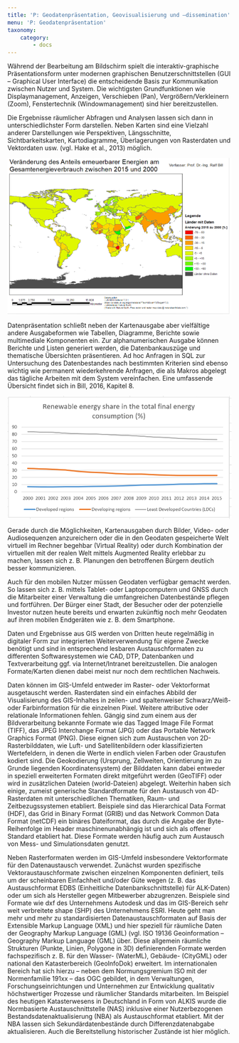 ```yaml
---
title: 'P: Geodatenpräsentation, Geovisualisierung und –dissemination'
menu: 'P: Geodatenpräsentation'
taxonomy:
    category:
        - docs
---
```

Während der Bearbeitung am Bildschirm spielt die interaktiv-graphische Präsentationsform unter modernen graphischen Benutzerschnittstellen (GUI – Graphical User Interface) die entscheidende Basis zur Kommunikation zwischen Nutzer und System. Die wichtigsten Grundfunktionen wie Displaymanagement, Anzeigen, Verschieben (Pan), Vergrößern/Verkleinern (Zoom), Fenstertechnik (Windowmanagement) sind hier bereitzustellen.

Die Ergebnisse räumlicher Abfragen und Analysen lassen sich dann in unterschiedlichster Form darstellen. Neben Karten sind eine Vielzahl anderer Darstellungen wie Perspektiven, Längsschnitte, Sichtbarkeitskarten, Kartodiagramme, Überlagerungen von Rasterdaten und Vektordaten usw. (vgl. Hake et al., 2013) möglich. 

![](FinaleKarte.png?lightbox=800&resize=300&classes=caption "Thematische Karte zum Thema Sustainable Development Goals, einer Übungsaufgabe im GIS-Übungsteil).")

Datenpräsentation schließt neben der Kartenausgabe aber vielfältige andere Ausgabeformen wie Tabellen, Diagramme, Berichte sowie multimediale Komponenten ein. Zur alphanumerischen Ausgabe können Berichte und Listen generiert werden, die Datenbankauszüge und thematische Übersichten präsentieren. Ad hoc Anfragen in SQL zur Untersuchung des Datenbestandes nach bestimmten Kriterien sind ebenso wichtig wie permanent wiederkehrende Anfragen, die als Makros abgelegt das tägliche Arbeiten mit dem System vereinfachen. Eine umfassende Übersicht findet sich in Bill, 2016, Kapitel 8.

![](Diagramm.png?lightbox=800&resize=300&classes=caption "Diagrammdarstellung zum zeitlichen Verlauf eines SDG-Indikators).")

Gerade durch die Möglichkeiten, Kartenausgaben durch Bilder, Video- oder Audiosequenzen anzureichern oder die in den Geodaten gespeicherte Welt virtuell im Rechner begehbar (Virtual Reality) oder durch Kombination der virtuellen mit der realen Welt mittels Augmented Reality erlebbar zu machen, lassen sich z. B. Planungen den betroffenen Bürgern deutlich besser kommunizieren.

Auch für den mobilen Nutzer müssen Geodaten verfügbar gemacht werden. So lassen sich z. B. mittels Tablet- oder Laptopcomputern und GNSS durch die Mitarbeiter einer Verwaltung die umfangreichen Datenbestände pflegen und fortführen. Der Bürger einer Stadt, der Besucher oder der potenzielle Investor nutzen heute bereits und erwarten zukünftig noch mehr Geodaten auf ihren mobilen Endgeräten wie z. B. dem Smartphone.

Daten und Ergebnisse aus GIS werden von Dritten heute regelmäßig in digitaler Form zur integrierten Weiterverwendung für eigene Zwecke benötigt und sind in entsprechend lesbaren Austauschformaten zu differenten Softwaresystemen wie CAD, DTP, Datenbanken und Textverarbeitung ggf. via Internet/Intranet bereitzustellen. Die analogen Formate/Karten dienen dabei meist nur noch dem rechtlichen Nachweis.

Daten können im GIS-Umfeld entweder im Raster- oder Vektorformat ausgetauscht werden. Rasterdaten sind ein einfaches Abbild der Visualisierung des GIS-Inhaltes in zeilen- und spaltenweiser Schwarz/Weiß- oder Farbinformation für die einzelnen Pixel. Weitere attributive oder relationale Informationen fehlen. Gängig sind zum einem aus der Bildverarbeitung bekannte Formate wie das Tagged Image File Format (TIFF), das JPEG Interchange Format (JPG) oder das Portable Network Graphics Format (PNG). Diese eignen sich zum Austauschen von 2D-Rasterbilddaten, wie Luft- und Satellitenbildern oder klassifizierten Wertefeldern, in denen die Werte in endlich vielen Farben oder Graustufen kodiert sind. Die Geokodierung (Ursprung, Zellweiten, Orientierung im zu Grunde liegenden Koordinatensystem) der Bilddaten kann dabei entweder in speziell erweiterten Formaten direkt mitgeführt werden (GeoTIFF) oder wird in zusätzlichen Dateien (world-Dateien) abgelegt. Weiterhin haben sich einige, zumeist generische Standardformate für den Austausch von 4D-Rasterdaten mit unterschiedlichen Thematiken, Raum- und Zeitbezugssystemen etabliert. Beispiele sind das Hierarchical Data Format (HDF), das Grid in Binary Format (GRIB) und das Network Common Data Format (netCDF) ein binäres Dateiformat, das durch die Angabe der Byte-Reihenfolge im Header maschinenunabhängig ist und sich als  offener Standard  etabliert hat. Diese Formate werden häufig auch zum Austausch von Mess- und Simulationsdaten genutzt.

Neben Rasterformaten werden im GIS-Umfeld insbesondere Vektorformate für den Datenaustausch verwendet. Zunächst wurden spezifische Vektoraustauschformate zwischen einzelnen Komponenten definiert, teils um der scheinbaren Einfachheit und/oder Güte wegen (z. B. das Austauschformat EDBS (Einheitliche Datenbankschnittstelle) für ALK-Daten) oder um sich als Hersteller gegen Mitbewerber abzugrenzen. Beispiele sind Formate wie dxf des Unternehmens Autodesk und das im GIS-Bereich sehr weit verbreitete shape (SHP) des Unternehmens ESRI. Heute geht man mehr und mehr zu standardisierten Datenaustauschformaten auf Basis der Extensible Markup Language (XML) und hier speziell für räumliche Daten der Geography Markup Language (GML) (vgl. ISO 19136 Geoinformation – Geography Markup Language (GML) über. Diese allgemein räumliche Strukturen (Punkte, Linien, Polygone in 3D) definierenden Formate werden fachspezifisch z. B. für den Wasser- (WaterML), Gebäude- (CityGML) oder national den Katasterbereich (GeoInfoDok) erweitert. Im internationalen Bereich hat sich hierzu – neben dem Normungsgremium ISO mit der Normenfamilie 191xx – das OGC gebildet, in dem Verwaltungen, Forschungseinrichtungen und Unternehmen zur Entwicklung qualitativ höchstwertiger Prozesse und räumlicher Standards mitarbeiten. Im Beispiel des heutigen Katasterwesens in Deutschland in Form von ALKIS wurde die Normbasierte Austauschnittstelle (NAS) inklusive einer Nutzerbezogenen Bestandsdatenaktualisierung (NBA) als Austauschformat etabliert. Mit der NBA lassen sich Sekundärdatenbestände durch Differenzdatenabgabe aktualisieren. Auch die Bereitstellung historischer Zustände ist hier möglich.
